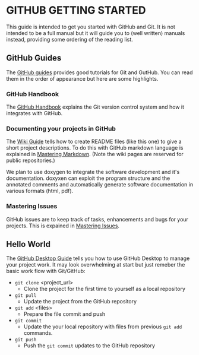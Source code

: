 # GITHUB GETTING STARTED
This guide is intended to get you started with GitHub and Git. It is not intended 
to be a full manual but it will guide you to (well written) manuals instead, providing
some ordering of the reading list.

## GitHub Guides
The [GitHub guides](https://guides.github.com) provides good tutorials for Git and GutHub.
You can read them in the order of appearance but here are some highlights.

### GitHub Handbook
The [GitHub Handbook](https://guides.github.com/introduction/git-handbook/) explains the Git
version control system and how it integrates with GitHub.

### Documenting your projects in GitHub
The [Wiki Guide](https://guides.github.com/features/wikis/) tells how to create README files
(like this one) to give a short project descriptions. To do this with GitHub markdown language 
is explained in [Mastering Markdown](https://guides.github.com/features/mastering-markdown/). 
(Note the wiki pages are reserved for public repositories.)

We plan to use doxygen to integrate the software development and it's documentation.
doxyxen can exploit the program structure and the annotated comments and automatically
generate software documentation in various formats (html, pdf).

### Mastering Issues
GitHub issues are to keep track of tasks, enhancements and bugs for your projects. This
is expained in [Mastering Issues](https://guides.github.com/features/issues/).

## Hello World
The [GitHub Desktop Guide](https://docs.github.com/en/desktop) tells you how to use 
GitHub Desktop to manage your project work. It may look overwhelming at start but
just remeber the basic work flow with Git/GitHub:
+ `git clone` \<project_url\>
  + Clone the project for the first time to yourself as a local repository
+ `git pull`
  + Update the project from the GitHub repository
+ `git add` \<files\>
  + Prepare the file commit and push
+ `git commit`
  + Update the your local repository with files from previous `git add` commands.
+ `git push`
  + Push the `git commit` updates to the GitHub repository
  
   
